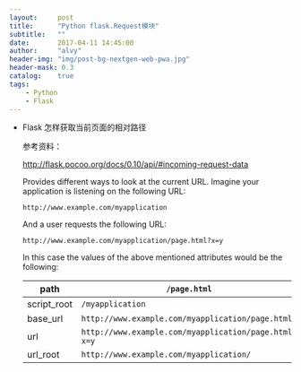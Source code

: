 ```yaml
---
layout:     post
title:      "Python flask.Request模块"
subtitle:   ""
date:       2017-04-11 14:45:00
author:     "alvy"
header-img: "img/post-bg-nextgen-web-pwa.jpg"
header-mask: 0.3
catalog:    true
tags:
    - Python
    - Flask
---
```


- Flask 怎样获取当前页面的相对路径

  参考资料：

  <http://flask.pocoo.org/docs/0.10/api/#incoming-request-data>

  Provides different ways to look at the current URL. Imagine your application is listening on the following URL:

  ```
  http://www.example.com/myapplication

  ```

  And a user requests the following URL:

  ```
  http://www.example.com/myapplication/page.html?x=y

  ```

  In this case the values of the above mentioned attributes would be the following:

  | path        | `/page.html`                             |
  | ----------- | ---------------------------------------- |
  | script_root | `/myapplication`                         |
  | base_url    | `http://www.example.com/myapplication/page.html` |
  | url         | `http://www.example.com/myapplication/page.html?x=y` |
  | url_root    | `http://www.example.com/myapplication/`  |

  ​
